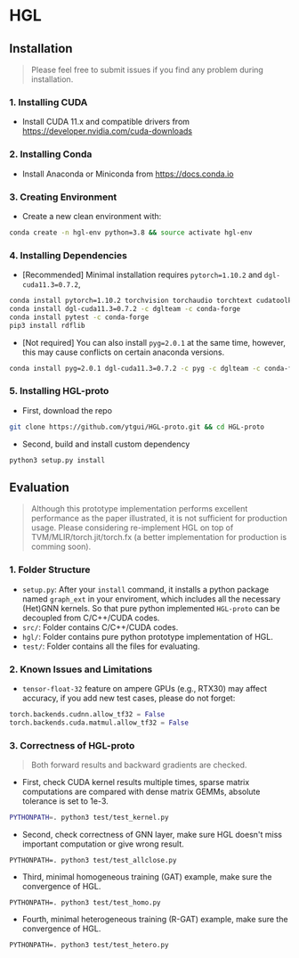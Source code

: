 # HGL

## Installation
> Please feel free to submit issues if you find any problem during installation.

### 1. Installing CUDA
+ Install CUDA 11.x and compatible drivers from https://developer.nvidia.com/cuda-downloads

### 2. Installing Conda
+ Install Anaconda or Miniconda from https://docs.conda.io

### 3. Creating Environment
+ Create a new clean environment with:
```bash
conda create -n hgl-env python=3.8 && source activate hgl-env
```

### 4. Installing Dependencies
+ [Recommended] Minimal installation requires `pytorch=1.10.2` and `dgl-cuda11.3=0.7.2`, 
```bash
conda install pytorch=1.10.2 torchvision torchaudio torchtext cudatoolkit=11.3 -c pytorch -c conda-forge
conda install dgl-cuda11.3=0.7.2 -c dglteam -c conda-forge
conda install pytest -c conda-forge
pip3 install rdflib
```

+ [Not required] You can also install `pyg=2.0.1` at the same time, however, this may cause conflicts on certain anaconda versions.
```bash
conda install pyg=2.0.1 dgl-cuda11.3=0.7.2 -c pyg -c dglteam -c conda-forge
```

### 5. Installing HGL-proto
+ First, download the repo
```bash
git clone https://github.com/ytgui/HGL-proto.git && cd HGL-proto
```

+ Second, build and install custom dependency
```
python3 setup.py install
```


## Evaluation
> Although this prototype implementation performs excellent performance as the paper illustrated, it is not sufficient for production usage. Please considering re-implement HGL on top of TVM/MLIR/torch.jit/torch.fx (a better implementation for production is comming soon).

### 1. Folder Structure
+ `setup.py`: After your `install` command, it installs a python package named `graph_ext` in your enviroment, which includes all the necessary (Het)GNN kernels. So that pure python implemented `HGL-proto` can be decoupled from C/C++/CUDA codes.
+ `src/`: Folder contains C/C++/CUDA codes.
+ `hgl/`: Folder contains pure python prototype implementation of HGL.
+ `test/`: Folder contains all the files for evaluating.

### 2. Known Issues and Limitations
+ `tensor-float-32` feature on ampere GPUs (e.g., RTX30) may affect accuracy, if you add new test cases, please do not forget:
```python
torch.backends.cudnn.allow_tf32 = False
torch.backends.cuda.matmul.allow_tf32 = False
```

### 3. Correctness of HGL-proto
> Both forward results and backward gradients are checked.
+ First, check CUDA kernel results multiple times, sparse matrix computations are compared with dense matrix GEMMs, absolute tolerance is set to 1e-3.
```bash
PYTHONPATH=. python3 test/test_kernel.py
```
+ Second, check correctness of GNN layer, make sure HGL doesn't miss important computation or give wrong result.
```
PYTHONPATH=. python3 test/test_allclose.py
```

+ Third, minimal homogeneous training (GAT) example, make sure the convergence of HGL.
```
PYTHONPATH=. python3 test/test_homo.py
```

+ Fourth, minimal heterogeneous training (R-GAT) example, make sure the convergence of HGL.
```
PYTHONPATH=. python3 test/test_hetero.py
```
